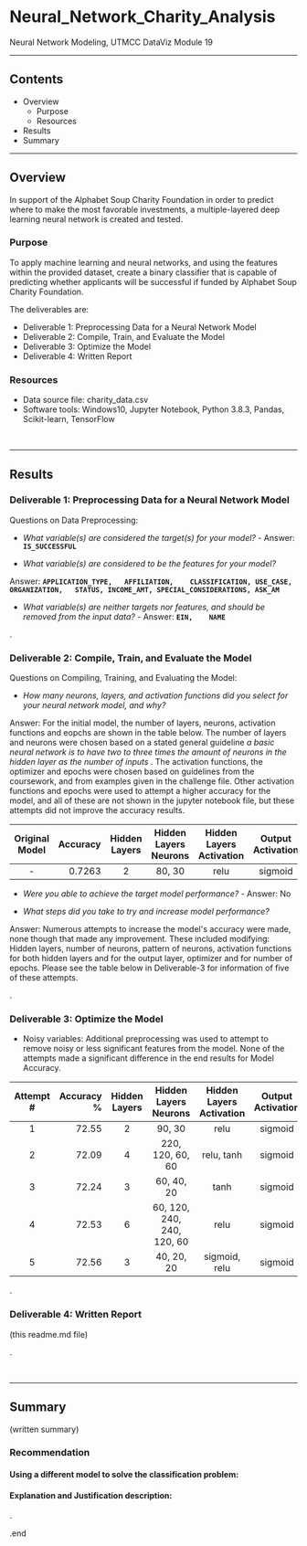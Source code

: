 # Neural_Network_Charity_Analysis
Neural Network Modeling, UTMCC DataViz Module 19

---

## Contents 
  * Overview
    - Purpose
    - Resources
  * Results
  * Summary
 

---  

## Overview 
  
  In support of the Alphabet Soup Charity Foundation in order to predict where to make the most favorable investments, a multiple-layered deep learning neural network is created and tested. 

   ### Purpose
   To apply machine learning and neural networks, and using the features within the provided dataset, create a binary classifier that is capable of predicting whether applicants will be successful if funded by Alphabet Soup Charity Foundation. 
  
   The deliverables are: 
   - Deliverable 1: Preprocessing Data for a Neural Network Model
   - Deliverable 2: Compile, Train, and Evaluate the Model
   - Deliverable 3: Optimize the Model
   - Deliverable 4: Written Report 
  
   
  
   ### Resources
  * Data source file: charity_data.csv
  * Software tools: Windows10, Jupyter Notebook, Python 3.8.3, Pandas, Scikit-learn, TensorFlow
  
<br>

--- 

## Results


### Deliverable 1: Preprocessing Data for a Neural Network Model



Questions on Data Preprocessing:

- *What variable(s) are considered the target(s) for your model?*  - Answer: **`IS_SUCCESSFUL`**

- *What variable(s) are considered to be the features for your model?*

 Answer: **`APPLICATION_TYPE,	AFFILIATION,	CLASSIFICATION,	USE_CASE,	ORGANIZATION,	STATUS,	INCOME_AMT,	SPECIAL_CONSIDERATIONS,	ASK_AM`**


- *What variable(s) are neither targets nor features, and should be removed from the input data?*  - Answer: **`EIN,	NAME`**

.

### Deliverable 2: Compile, Train, and Evaluate the Model



Questions on Compiling, Training, and Evaluating the Model:
- *How many neurons, layers, and activation functions did you select for your neural network model, and why?*

 Answer: For the initial model, the number of layers, neurons, activation functions and eopchs are shown in the table below. The number of layers and neurons were chosen based on a stated general guideline *a basic neural network is to have two to three times the amount of neurons in the hidden layer as the number of inputs* . The activation functions, the optimizer and epochs were chosen based on guidelines from the coursework, and from examples given in the challenge file. Other activation functions and epochs were used to attempt a higher accuracy for the model, and all of these are not shown in the jupyter notebook file, but these attempts did not improve the accuracy results. 


| Original<br>Model | Accuracy | Hidden Layers | Hidden Layers Neurons |  Hidden Layers Activation | Output Activation | Optimizer | Epochs |
| :---: | ---: | :---: | :---: | :---: | :---: | :---: | :---: |
| - | 0.7263 | 2 | 80, 30 | relu | sigmoid | Adam | 50 |


- *Were you able to achieve the target model performance?*  - Answer: No


- *What steps did you take to try and increase model performance?*

 Answer: Numerous attempts to increase the model's accuracy were made, none though that made any improvement. These included modifying: Hidden layers, number of neurons, pattern of neurons, activation functions for both hidden layers and for the output layer, optimizer and for number of epochs. Please see the table below in Deliverable-3 for information of five of these attempts. 

.

### Deliverable 3: Optimize the Model


- Noisy variables: Additional preprocessing was used to attempt to remove noisy or less significant features from the model. None of the attempts made a significant difference in the end results for Model Accuracy. 


| Attempt # | Accuracy<br>% | Hidden Layers | Hidden Layers Neurons |  Hidden Layers Activation | Output Activation | Optimizer | Epochs |
| :---: | ---: | :---: | :---: | :---: | :---: | :---: | :---: |
| 1 | 72.55 | 2 | 90, 30 | relu | sigmoid | Adam | 50 |
| 2 | 72.09 | 4 | 220, 120, 60, 60 | relu, tanh | sigmoid | Adam | 300 |
| 3 | 72.24 | 3 | 60, 40, 20 | tanh | sigmoid | Adam | 50 |
| 4 | 72.53 | 6 | 60, 120, 240, 240, 120, 60 | relu | sigmoid | Adam | 400 |
| 5 | 72.56 | 3 | 40, 20, 20 | sigmoid, relu | sigmoid | Adam | 100 |



.

### Deliverable 4: Written Report 
   (this readme.md file)


.

<br>

---

## Summary
  (written summary)

### Recommendation 

#### Using a different model to solve the classification problem:


#### Explanation and Justification description:

.

.end


